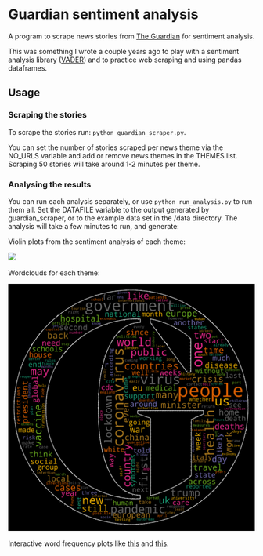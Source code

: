# Guardian sentiment analysis
A program to scrape news stories from [The Guardian](https://www.theguardian.com/uk) for sentiment analysis.  

This was something I wrote a couple years ago to play with a sentiment analysis library ([VADER](https://github.com/cjhutto/vaderSentiment)) and to practice
web scraping and using pandas dataframes.


## Usage
### Scraping the stories
To scrape the stories run: ```python guardian_scraper.py```.  

You can set the number of stories scraped per news theme via the NO_URLS variable and add or remove news themes in the THEMES list.
Scraping 50 stories will take around 1-2 minutes per theme.


### Analysing the results
You can run each analysis separately, or use ```python run_analysis.py``` to run them all. Set the DATAFILE variable to the
output generated by guardian_scraper, or to the example data set in the /data directory. 
The analysis will take a few minutes to run, and generate:  

Violin plots from the sentiment analysis of each theme:

![](/exampleoutput/guardian_sentiment.png)  

Wordclouds for each theme:

![](/exampleoutput/wordcloud_world.png)  


Interactive word frequency plots like 
[this](http://htmlpreview.github.io/?https://github.com/Golpette/guardian-sentiment/exampleoutput/word_frequencies.html)
and [this](http://htmlpreview.github.io/?https://github.com/Golpette/guardian-sentiment/exampleoutput/zipf.html).



